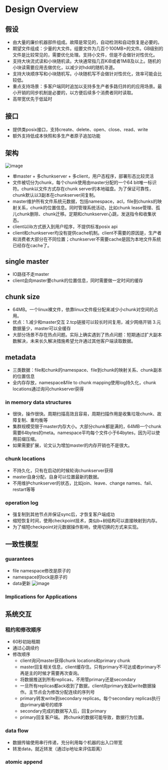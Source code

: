 # Design Overview
## 假设
- 由大量的廉价机器部件组成。故障是常见的，自动检测和自动恢复是必要的。
- 期望文件组成：少量的大文件。组要文件为几百个100MB+的文件。GB级别的文件是比较常见的，需要优化处理。支持小文件，但是不会做针对性优化。
- 支持大块流式读和小块随机读。大块通常指几百KiB或者1MiB及以上。随机的小块读需要应用去做优化，以减少对hdd的随机寻道。
- 支持大块顺序写和小块随机写。小块随机写不会做针对性优化，效率可能会比较低。
- 重点支持场景：多客户端同时追加以支持多生产者多路归并的的应用场景。最小开销的同步机制是必要的，以方便后续多个消费者同时读取。
- 高带宽优先于低延时
## 接口
- 提供类posix接口，支持create、delete、open、close、read、write
- 额外支持低成本快照和多生产者原子追加功能
## 架构
![image](https://github.com/LoveYouMoreThanCode/tiny_trick/assets/141383156/940e8b45-98dc-45d0-b8fd-5f639c5e3524)
- 单master + 多chunkserver + 多client，用户态程序，部署形态比较灵活
- 文件被切分为chunk，每个chunk使用由master分配的一个64 bit唯一标识符。chunk以文件方式存在chunk server的本地磁盘。为了保证可靠性，chunk默认以3副本在chunkserver间复制。
- master维护所有文件系统元数据，包括namespace，acl，file到chunks的映射关系，chunk的位置信息。同时管理系统活动，比如chunk lease管理、孤儿chunk删除、chunk迁移。定期和chunkserver心跳，发送指令和收集状态。
- client以lib方式嵌入到用户程序，不提供标准posix api
- client和chunkserver均没有提供cache机制。client不需要的原因是，生产者和消费者大部分在不同位置；chunkserver不需要cache是因为本地文件系统已经存在cache了。
## single master
- IO路径不走master
- client会向master要chunk的位置信息，同时需要做一定时间的缓存
## chunk size
- 64MB。一个linux裸文件，依靠linux文件瘦分配来减少小chunk对空间的占用。
- 优点：1.减少和master交互 2.tcp链接可以较长时间复用，减少网络开销 3.元数据量少，master可以全缓存
- 大部分场景不存在热点问题。实际上确实遇到了热点问题：短期通过扩大副本数解决，未来长久解决措施希望允许通过其他客户端读取数据。
## metadata
- 三类数据：file和chunk的namespace、file到chunk的映射关系、chunk副本的位置信息
- 全内存存放，namespace&file to chunk mapping使用log持久化，chunk locations通过询问chunkserver获得
### in memory data structures
- 很快，操作很快。周期扫描高效且容易，周期扫描作用是收集垃圾chunk、故障复制、重均衡等
- 集群规模受限于master内存大小。大部分chunk都是满的，64MB一个chunk需要64bytes的meta。namespace平均每个文件小于64bytes，因为可以使用前缀压缩。
- 如果需要扩展，论文认为增加master的内存开销也不是很大。
### chunk locations
- 不持久化，只有在启动的时候轮询chunkserver获得
- master自身分配，自身可以位置最新的数据。
- 不用维护chunkserver的状态，比如join、leave、change names、fail、restart等等
### operation log
- 强复制到其他节点并保证sync后，才恢复客户端成功
- 缩短恢复时间，使用checkpoint技术，类似b+树结构可以直接映射到内存。
- 为了缩短checkpoint对元数据操作影响，使用切换的方式来实现。
## 一致性模型
### guarantees
- file namespace修改是原子的
- namespace的lock是原子的
- data更新
![image](https://github.com/LoveYouMoreThanCode/tiny_trick/assets/141383156/8c90f89d-accd-4d68-a213-822f88ae8354)

### Implications for Applications

## 系统交互
### 租约和修改顺序
- 60秒初始租期
- 通过心跳续约
- 修改顺序
  - client询问master获得chunk locations和primary chunk
  - master回复相关信息，client缓存住。只有primary不可达或者primary不再是主的时候才需要再次查询。
  - 将数据推送到所有replicas，不用管primary还是secondary
  - 一旦所有replicas都ack收到了数据，client向primary发起write数据操作。主节点会为修改分配连续的序列号
  - primary转发write到secondary replicas。每个secondary replicas执行由primary编号的顺序
  - secondary完成的数据写入后，回复primary
  - primary回复客户端。
  跨chunk的数据可能导致，数据行为位置。
### data flow
- 数据传输使用串行传递，充分利用每个机器的出入口带宽
- 转发data，就近转发（通过ip地址来评估距离）
### atomic append






